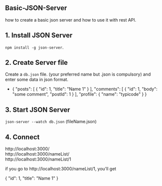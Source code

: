 ## Basic-JSON-Server
how to create a basic json server and how to use it with rest API.  

## 1. Install JSON Server
`npm install -g json-server`.

## 2. Create Server file
Create a `db.json` file. (your preferred name but .json is compulsory)
and enter some data in json format.
* {
  "posts": [
    { "id": 1, "title": "Name 1" }
  ],
  "comments": [
    { "id": 1, "body": "some comment", "postId": 1 }
  ],
  "profile": { "name": "typicode" }
}

## 3. Start JSON Server
`json-server --watch db.json` (fileName.json)

## 4. Connect
  http://localhost:3000/<br>
  http://localhost:3000/nameList/<br>
  http://localhost:3000/nameList/1<br>

if you go to http://localhost:3000/nameList/1, you'll get<br>

{ "id": 1, "title": "Name 1" }
